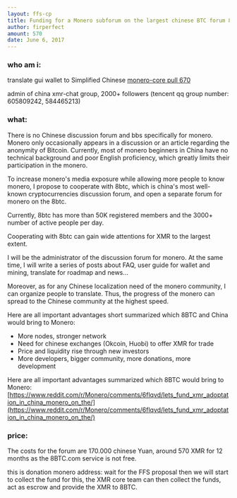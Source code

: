 ```yaml
---
layout: ffs-cp
title: Funding for a Monero subforum on the largest chinese BTC forum 8BTC
author: firperfect
amount: 570
date: June 6, 2017
---
```



### who am i:

translate gui wallet to Simplified Chinese [monero-core pull 670](https://github.com/monero-project/monero-core/pull/670)

admin of china xmr-chat group, 2000+ followers (tencent qq group number: 605809242, 584465213)

### what:

There is no Chinese discussion forum and bbs specifically for monero. Monero only occasionally appears in a discussion or an article regarding the anonymity of Bitcoin. Currently, most of monero beginners in China have no technical background and poor English proficiency, which greatly limits their participation in the monero.

To increase monero's media exposure while allowing more people to know monero, I propose to cooperate with 8btc, which is china's most well-known cryptocurrencies discussion forum, and open a separate forum for monero on the 8btc.

Currently, 8btc has more than 50K registered members and the 3000+ number of active people per day.

Cooperating with 8btc can gain wide attentions for XMR to the largest extent.

I will be the administrator of the discussion forum for monero. At the same time, I will write a series of posts about FAQ, user guide for wallet and mining, translate for roadmap and news...

Moreover, as for any Chinese localization need of the monero community, I can organize people to translate. Thus, the progress of the monero can spread to the Chinese community at the highest speed.

Here are all important advantages short summarized which 8BTC and China would bring to Monero:

- More nodes, stronger network
- Need for chinese exchanges (Okcoin, Huobi) to offer XMR for trade
- Price and liquidity rise through new investors
- More developers, bigger community, more donations, more development

Here are all important advantages summarized which 8BTC would bring to Monero: [https://www.reddit.com/r/Monero/comments/6flqvd/lets_fund_xmr_adoptation_in_china_monero_on_the/](https://www.reddit.com/r/Monero/comments/6flqvd/lets_fund_xmr_adoptation_in_china_monero_on_the/)

### price:

The costs for the forum are 170.000 chinese Yuan, around 570 XMR for 12 months as the 8BTC.com service is not free.

this is donation monero address: wait for the FFS proposal then we will start to collect the fund for this, the XMR core team can then collect the funds, act as escrow and provide the XMR to 8BTC.
